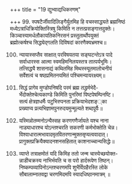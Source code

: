 +++
title = "19 द्युभ्वाद्यधिकरणम्"

+++
99. स्पषटैर्जीवादिलिङ्गैर्युतमिह हि वचस्साद्ध्यते ब्रह्मनिष्ठं  
मध्येऽत्राधिक्रियोक्तिस्त्रिषु किमिति न तत्तत्प्रसङ्गात्तदुक्तेः।  
किञ्चास्यामर्धलौकायतिकनिरसनं प्रस्तुतार्थोपयुक्तं  
ब्रह्मोत्कर्षश्च सिद्ध्येद्गलति दिविषदां कारणैक्यभ्रमश्च॥

100. न्यायास्सप्तैव साक्षात् परविषयतया सङ्घटन्तेऽत्र पादे  
सर्वाधारस्स आत्मा स्वमहिमनिलयस्तत्र तात्पर्यभूमिः।  
तत्सिद्ध्यै शासनाद्यं कथितमिह मिथस्स्यूतमालोचनीयं  
सर्वेशत्वं च षष्ठप्रमितनयमितं पश्चिमन्यायरक्ष्यम्॥

101. सिद्धं प्रागेव मुण्डोपनिषदि परमं ब्रह्म तद्धर्मभेदै-  
र्भेदोक्तेश्चेत्यकाण्डे किमिति पुनरिमां पिष्टपेषम्पिनष्टि।  
सत्यं क्षेत्रज्ञधर्मैः पटुभिरुपनता प्रक्रियाभेदशङ््का  
प्रख्याप्य प्रत्यभिज्ञामपुनरुदयमुन्मूल्यते शब्दपूर्वैः॥

102. यस्मिन्नोतम्मनोऽन्यैस्सह करणगणैर्जायते यश्च नाना  
नाड्याधारश्च योऽन्तश्चरति सकरणी कर्मभोक्तेति चेन्न।  
विश्वाधारात्मभावादमृतवितरणान्मुक्तसृप्यत्ववादात्।  
प्रागुक्तप्रक्रियैक्यादनशनसहितात् काशनाच्चान्यसिद्धेः॥

103. व्याप्ते तत्राक्षमोतं यदि किमिह ततो जन्म चास्येच्छयोक्त-  
न्नाडीचक्रस्य नाभिर्भवति च स परो हार्दरूपेण तिष्ठन्।  
निष्कम्पव्यापिनोऽन्तश्चरणमपि शुभैर्विग्रहैरस्ति लोके  
सौबालाम्नातवद्वा चरणमिदमपि स्यादधिष्ठानमात्रम् ॥